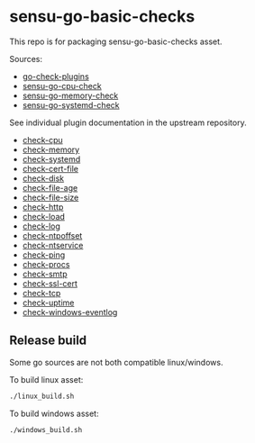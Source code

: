# sensu-go-basic-checks

This repo is for packaging sensu-go-basic-checks asset.

Sources:
- [go-check-plugins](https://github.com/mackerelio/go-check-plugins)
- [sensu-go-cpu-check](https://github.com/asachs01/sensu-go-cpu-check)
- [sensu-go-memory-check](https://github.com/asachs01/sensu-go-memory-check)
- [sensu-go-systemd-check](https://github.com/sardinasystems/sensu-go-systemd-check)

See individual plugin documentation in the upstream repository.

- [check-cpu](./upstream/sensu-go-cpu-check/README.md)
- [check-memory](./upstream/sensu-go-memory-check/README.md)
- [check-systemd](./upstream/sensu-go-systemd-check/README.md)
- [check-cert-file](./upstream/go-check-plugins/check-cert-file/README.md)
- [check-disk](./upstream/go-check-plugins/check-disk/README.md)
- [check-file-age](./upstream/go-check-plugins/check-file-age/README.md)
- [check-file-size](./upstream/go-check-plugins/check-file-size/README.md)
- [check-http](./upstream/go-check-plugins/check-http/README.md)
- [check-load](./upstream/go-check-plugins/check-load/README.md)
- [check-log](./upstream/go-check-plugins/check-log/README.md)
- [check-ntpoffset](./upstream/go-check-plugins/check-ntpoffset/README.md)
- [check-ntservice](./upstream/go-check-plugins/check-ntservice/README.md)
- [check-ping](./upstream/go-check-plugins/check-ping/README.md)
- [check-procs](./upstream/go-check-plugins/check-procs/README.md)
- [check-smtp](./upstream/go-check-plugins/check-smtp/README.md)
- [check-ssl-cert](./upstream/go-check-plugins/check-ssl-cert/README.md)
- [check-tcp](./upstream/go-check-plugins/check-tcp/README.md)
- [check-uptime](./upstream/go-check-plugins/check-uptime/README.md)
- [check-windows-eventlog](./upstream/go-check-plugins/check-windows-eventlog/README.md)

## Release build

Some go sources are not both compatible linux/windows.

To build linux asset:
```sh
./linux_build.sh
```

To build windows asset:
```sh
./windows_build.sh
```

